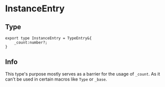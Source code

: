 # InstanceEntry

## Type
```luau
export type InstanceEntry = TypeEntry&{
	_count:number?;
}
```

## Info
This type's purpose mostly serves as a barrier for the usage of `_count`. As it can't be used in certain macros like `Type` or `_base`.

